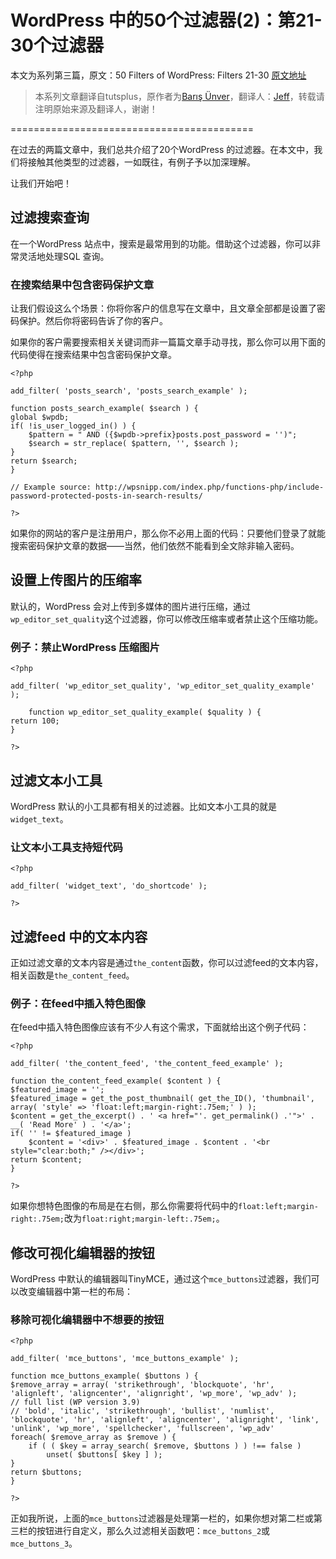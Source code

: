 # WordPress 中的50个过滤器(2)：第21-30个过滤器

本文为系列第三篇，原文：50 Filters of WordPress: Filters 21-30 [原文地址](http://code.tutsplus.com/tutorials/50-filters-of-wordpress-filters-21-30--cms-21298)

> 本系列文章翻译自tutsplus，原作者为[Barış Ünver](http://tutsplus.com/authors/baris-unver)，翻译人：[Jeff](http://devework.com/)，转载请注明原始来源及翻译人，谢谢！

==========================================

在过去的两篇文章中，我们总共介绍了20个WordPress 的过滤器。在本文中，我们将接触其他类型的过滤器，一如既往，有例子予以加深理解。

让我们开始吧！

## 过滤搜索查询

在一个WordPress 站点中，搜索是最常用到的功能。借助这个过滤器，你可以非常灵活地处理SQL 查询。

### 在搜索结果中包含密码保护文章

让我们假设这么个场景：你将你客户的信息写在文章中，且文章全部都是设置了密码保护。然后你将密码告诉了你的客户。

如果你的客户需要搜索相关关键词而非一篇篇文章手动寻找，那么你可以用下面的代码使得在搜索结果中包含密码保护文章。

	<?php
 
	add_filter( 'posts_search', 'posts_search_example' );
 
	function posts_search_example( $search ) {
    global $wpdb;
    if( !is_user_logged_in() ) {
        $pattern = " AND ({$wpdb->prefix}posts.post_password = '')";
        $search = str_replace( $pattern, '', $search );
    }
    return $search;
	}
 
	// Example source: http://wpsnipp.com/index.php/functions-php/include-password-protected-posts-in-search-results/
 
	?>

如果你的网站的客户是注册用户，那么你不必用上面的代码：只要他们登录了就能搜索密码保护文章的数据——当然，他们依然不能看到全文除非输入密码。

## 设置上传图片的压缩率

默认的，WordPress 会对上传到多媒体的图片进行压缩，通过`wp_editor_set_quality`这个过滤器，你可以修改压缩率或者禁止这个压缩功能。

### 例子：禁止WordPress 压缩图片

	<?php
 
	add_filter( 'wp_editor_set_quality', 'wp_editor_set_quality_example' );
 
		function wp_editor_set_quality_example( $quality ) {
    return 100;
	}
 
	?>
	
## 过滤文本小工具

WordPress 默认的小工具都有相关的过滤器。比如文本小工具的就是`widget_text`。

### 让文本小工具支持短代码

	<?php
 
	add_filter( 'widget_text', 'do_shortcode' );
 
	?>

## 过滤feed 中的文本内容

正如过滤文章的文本内容是通过`the_content`函数，你可以过滤feed的文本内容，相关函数是`the_content_feed`。

### 例子：在feed中插入特色图像

在feed中插入特色图像应该有不少人有这个需求，下面就给出这个例子代码：

	<?php
 
	add_filter( 'the_content_feed', 'the_content_feed_example' );
 
	function the_content_feed_example( $content ) {
    $featured_image = '';
    $featured_image = get_the_post_thumbnail( get_the_ID(), 'thumbnail', array( 'style' => 'float:left;margin-right:.75em;' ) );
    $content = get_the_excerpt() . ' <a href="'. get_permalink() .'">' . __( 'Read More' ) . '</a>';
    if( '' != $featured_image )
        $content = '<div>' . $featured_image . $content . '<br style="clear:both;" /></div>';
    return $content;
	}
 
	?>

如果你想特色图像的布局是在右侧，那么你需要将代码中的`float:left;margin-right:.75em;`改为`float:right;margin-left:.75em;`。

## 修改可视化编辑器的按钮

WordPress 中默认的编辑器叫TinyMCE，通过这个`mce_buttons`过滤器，我们可以改变编辑器中第一栏的布局：

### 移除可视化编辑器中不想要的按钮

	<?php
 
	add_filter( 'mce_buttons', 'mce_buttons_example' );
 
	function mce_buttons_example( $buttons ) {
    $remove_array = array( 'strikethrough', 'blockquote', 'hr', 'alignleft', 'aligncenter', 'alignright', 'wp_more', 'wp_adv' );
    // full list (WP version 3.9)
    // 'bold', 'italic', 'strikethrough', 'bullist', 'numlist', 'blockquote', 'hr', 'alignleft', 'aligncenter', 'alignright', 'link', 'unlink', 'wp_more', 'spellchecker', 'fullscreen', 'wp_adv'
    foreach( $remove_array as $remove ) {
        if ( ( $key = array_search( $remove, $buttons ) ) !== false )
            unset( $buttons[ $key ] );
    }
    return $buttons;
	}
 
	?>
	
正如我所说，上面的`mce_buttons`过滤器是处理第一栏的，如果你想对第二栏或第三栏的按钮进行自定义，那么久过滤相关函数吧：`mce_buttons_2`或`mce_buttons_3`。
